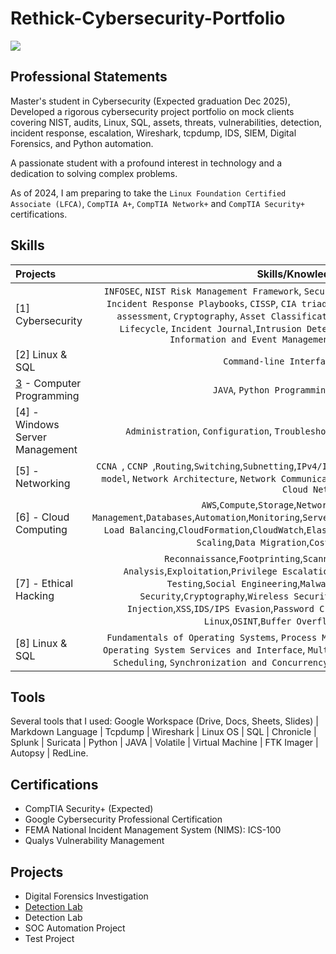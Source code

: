 # Rethick-Cybersecurity-Portfolio
<a href="https://www.linkedin.com/in/rethick/"><img src="https://img.shields.io/badge/-LinkedIn-0072b1?&style=for-the-badge&logo=linkedin&logoColor=white" /></a>

## Professional Statements
Master's student in Cybersecurity (Expected graduation Dec 2025), Developed a rigorous cybersecurity project portfolio on mock clients covering NIST, audits, Linux, SQL, assets, threats, vulnerabilities, detection, incident response, escalation, Wireshark, tcpdump, IDS, SIEM, Digital Forensics, and Python automation.

A passionate student with a profound interest in technology and a dedication to solving complex problems. 

As of 2024, I am preparing to take the `Linux Foundation Certified Associate (LFCA)`, `CompTIA A+`, `CompTIA Network+` and `CompTIA Security+` certifications.

## Skills  
| Projects               | Skills/Knowledge Gained | 
| :-----------------------------------|:---:|
| [1] Cybersecurity | `INFOSEC`, `NIST Risk Management Framework`, `Security Audits`, `NIST Cybersecurity Framework`, `Incident Response Playbooks`, `CISSP`, `CIA triad`, `Wireshark` `Authentication`, ` Vulnerability assessment`, `Cryptography`, `Asset Classification`, `Threat Modelling Analysis`,`Incident Lifecycle`, `Incident Journal`,`Intrusion Detection System (IDS): Suricata`, `Security Information and Event Management (SIEM): Chronicle, Splunk` ||
| [2] Linux & SQL | `Command-line Interface`, `SQL`, `Linux`, `Bash` | 
| [3](https://github.com/Kwangsa19/Ketmanto-Cybersecurity-Portfolio/tree/main/8%20-%20Automation%20with%20Python) - Computer Programming | `JAVA`, `Python Programming`, `C++`, `C programming`| 
| [4] - Windows Server Management | `Administration`, `Configuration`, `Troubleshooting`, `Security`, `Networking`, `Monitoring`| 
| [5] - Networking | `CCNA `, `CCNP `,`Routing`,`Switching`,`Subnetting`,`IPv4/IPv6`,`Troubleshooting`,`Network Security`,`TCP/IP model`,  `Network Architecture`, `Network Communication`, `Security Hardening`, `Network Security`, `Cloud Networks` |
| [6] - Cloud Computing | `AWS`,`Compute`,`Storage`,`Networking`,`Security`,`Identity Management`,`Databases`,`Automation`,`Monitoring`,`Serverless`,`DevOps`,`EC2`,`S3`,`Lambda`,`VPC`,`IAM`,`RDS`,`Elastic Load Balancing`,`CloudFormation`,`CloudWatch`,`Elastic Beanstalk`,`EKS`,`ECS`,`SQS`,`SNS`,`Route 53`,`Auto Scaling`,`Data Migration`,`Cost Management`,`Compliance`| 
| [7] - Ethical Hacking | `Reconnaissance`,`Footprinting`,`Scanning`,`Enumeration`,`Vulnerability Analysis`,`Exploitation`,`Privilege Escalation`,`Penetration Testing`,`Web Application Testing`,`Social Engineering`,`Malware Analysis`,`Forensics`,`Network Security`,`Cryptography`,`Wireless Security`,`Reverse Engineering`,`Phishing`,`SQL Injection`,`XSS`,`IDS/IPS Evasion`,`Password Cracking`,`Metasploit`,`Nmap`,`Wireshark`,`Kali Linux`,`OSINT`,`Buffer Overflow`,`Firewall Bypassing`| 
| [8] Linux & SQL | `Fundamentals of Operating Systems`, `Process Management`, `Memory and Storage Management`, `Operating System Services and Interface`, `Multithreading and Multicore Programming`, `CPU Scheduling`, `Synchronization and Concurrency`, `Deadlock Management`, `Memory Management` | 


## Tools 
Several tools that I used: 
Google Workspace (Drive, Docs, Sheets, Slides) | Markdown Language | Tcpdump | Wireshark | Linux OS | SQL | Chronicle | Splunk | Suricata | Python | JAVA | Volatile | Virtual Machine | FTK Imager | Autopsy | RedLine. 


## Certifications
  - CompTIA Security+ (Expected)
  - Google Cybersecurity Professional Certification
  - FEMA National Incident Management System (NIMS): ICS-100
  - Qualys Vulnerability Management 


## Projects
- Digital Forensics Investigation
- <a href="https://github.com/Test-MyDFIR/Detection-Lab/tree/main">Detection Lab</a>
- Detection Lab
- SOC Automation Project
- Test Project
